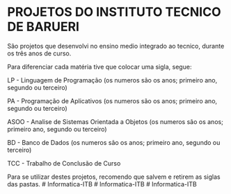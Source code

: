 # PROJETOS DO INSTITUTO TECNICO DE BARUERI

São projetos que desenvolvi no ensino medio integrado ao tecnico, durante os três anos de curso.

Para diferenciar cada matéria tive que colocar uma sigla, segue:


LP - Linguagem de Programação (os numeros são os anos; primeiro ano, segundo ou terceiro)

PA - Programação de Aplicativos (os numeros são os anos; primeiro ano, segundo ou terceiro)

ASOO - Analise de Sistemas Orientada a Objetos (os numeros são os anos; primeiro ano, segundo ou terceiro)

BD - Banco de Dados (os numeros são os anos; primeiro ano, segundo ou terceiro)

TCC - Trabalho de Conclusão de Curso



Para se utilizar destes projetos, recomendo que salvem e retirem as siglas das pastas.
#   I n f o r m a t i c a - I T B  
 #   I n f o r m a t i c a - I T B  
 #   I n f o r m a t i c a - I T B  
 